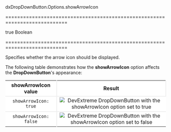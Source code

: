 <!--id-->dxDropDownButton.Options.showArrowIcon<!--/id-->
===========================================================================
<!--default-->true<!--/default-->
<!--type-->Boolean<!--/type-->
===========================================================================

<!--shortDescription-->
Specifies whether the arrow icon should be displayed.
<!--/shortDescription-->

<!--fullDescription-->
The following table demonstrates how the **showArrowIcon** option affects the **DropDownButton**'s appearance:

<div class="simple-table">
    <table id="arrow-icon">
        <tr>
          <th>showArrowIcon value</th>
          <th>Result</th>
        </tr>
        <tr>
          <td><code>showArrowIcon: true</code></td>
          <td><img src="/Content/images/doc/19_2/DevExtreme/show-arrow-icon-true.png" alt="DevExtreme DropDownButton with the showArrowIcon option set to true" /></td>
        </tr>
        <tr>
          <td><code>showArrowIcon: false</code></td>
          <td><img src="/Content/images/doc/19_2/DevExtreme/show-arrow-icon-false.png" alt="DevExtreme DropDownButton with the showArrowIcon option set to false" /></td>
        </tr>
    </table>
</div>

<style>
    #arrow-icon {
        text-align: center;
    }
    #arrow-icon code {
        font-style: normal;
    }
    #arrow-icon td, th {
        background-color: white;
        border-right: 2px solid #ededed;
        border-bottom: 2px solid #ededed;
    }
    #arrow-icon th {
        border-right: 2px solid #ededed;
    }
    #arrow-icon tr:last-child > td {
        border-bottom: none;
    }
    #arrow-icon td:last-child {
        border-right: none;
    }
</style>
<!--/fullDescription-->
